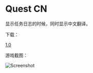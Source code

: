 # Quest CN

显示任务日志的时候，同时显示中文翻译。

下载：

[1.0](https://raw.github.com/zhangxiao/vanilla-wow-addons/master/QuestCN/files/QuestCN_v1.0.zip)

游戏截图：

![Screenshot](https://raw.github.com/zhangxiao/vanilla-wow-addons/master/QuestCN/files/screenshot.jpg)

